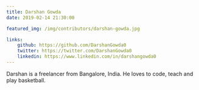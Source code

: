 ```yaml
---
title: Darshan Gowda
date: 2019-02-14 21:30:00

featured_img: /img/contributors/darshan-gowda.jpg

links:
    github: https://github.com/DarshanGowda0
    twitter: https://twitter.com/DarshanGowda0
    linkedin: https://www.linkedin.com/in/darshangowda0
---
```



Darshan is a freelancer from Bangalore, India. He loves to code, teach and play basketball.